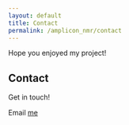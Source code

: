 ```yaml
---
layout: default
title: Contact
permalink: /amplicon_nmr/contact
---
```

Hope you enjoyed my project!

## Contact

Get in touch!

<form>
  <!-- Form stuff -->
</form>

Email [me](mailto:amir.rakhimov.b@gmail.com)